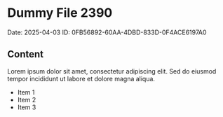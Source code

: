 # Dummy File 2390

Date: 2025-04-03
ID: 0FB56892-60AA-4DBD-833D-0F4ACE6197A0

## Content

Lorem ipsum dolor sit amet, consectetur adipiscing elit.
Sed do eiusmod tempor incididunt ut labore et dolore magna aliqua.

* Item 1
* Item 2
* Item 3

